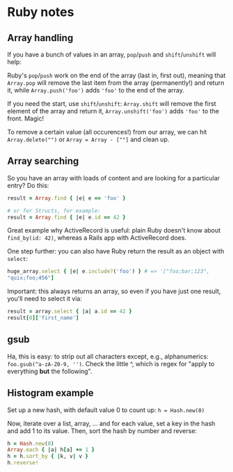 # Ruby notes

## Array handling
If you have a bunch of values in an array, `pop`/`push` and
`shift`/`unshift` will help:

Ruby's `pop`/`push` work on the end of the array (last in, first out),
meaning that `Array.pop` will remove the last item from the array
(permanently!) and return it, while `Array.push('foo')` adds `'foo'` to
the end of the array.

If you need the start, use `shift`/`unshift`: `Array.shift` will remove
the first element of the array and return it, `Array.unshift('foo')`
adds `'foo'` to the front. Magic!

To remove a certain value (all occurences!) from our array, we can hit
`Array.delete("")` or `Array = Array - [""]` and clean up.

## Array searching
So you have an array with loads of content and are looking for a
particular entry? Do this:
``` ruby
result = Array.find { |e| e == 'foo' }

# or for Structs, for example:
result = Array.find { |e| e.id == 42 }
```

Great example why ActiveRecord is useful: plain Ruby doesn't know about
`find_by(id: 42)`, whereas a Rails app with ActiveRecord does.

One step further: you can also have Ruby return the result as an object
with `select`:
``` ruby
huge_array.select { |e| e.include?('foo') } # => '["foo;bar;123",
"quix;foo;456"]
```
Important: this always returns an array, so even if you have just one
result, you'll need to select it via:
``` ruby
result = array.select { |a| a.id == 42 }
result[0]['first_name']
```

## gsub
Ha, this is easy: to strip out all characters except, e.g.,
alphanumerics: `foo.gsub(^a-zA-Z0-9, '')`. Check the little ^, which is
regex for "apply to everything **but** the following".

## Histogram example
Set up a new hash, with default value 0 to count up:
`h = Hash.new(0)`

Now, iterate over a list, array, ... and for each value, set a key in
the hash and add 1 to its value. Then, sort the hash by number and
reverse:

``` ruby
h = Hash.new(0)
Array.each { |a| h[a] += 1 }
h = h.sort_by { |k, v| v }
h.reverse!
```


